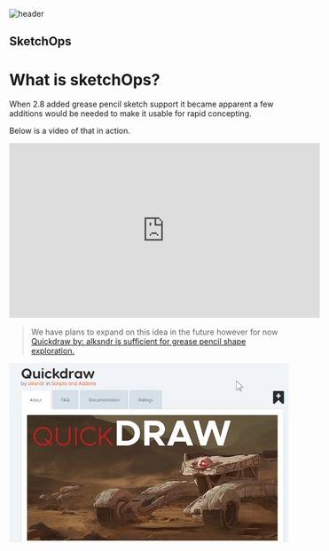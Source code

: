 ![header](img/banner.gif)

## SketchOps

# What is sketchOps?

When 2.8 added grease pencil sketch support it became apparent a few additions would be needed to make it usable for rapid concepting.

Below is a video of that in action.

<iframe width="560" height="315" src="https://www.youtube.com/embed/dtv3YsNr6Z8" frameborder="0" allowfullscreen></iframe>

> We have plans to expand on this idea in the future however for now [Quickdraw by: alksndr is sufficient for grease pencil shape exploration.](https://www.blendermarket.com/products/quickdraw)

![](img/sketch1/s1.png)

